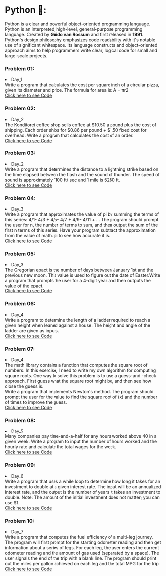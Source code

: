 # Python 🐍:

Python is a clear and powerful object-oriented programming language. Python is an interpreted, high-level, general-purpose programming 
language. Created by <b>Guido van Rossum</b> and first released in <b>1991</b>.
<br/>Python's design philosophy emphasizes code readability with it's notable use of significant whitespace. Its language constructs and object-oriented approach aims to help programmers write clear, logical code for small and large-scale projects.

<h3> Problem 01: </h3> 
<li>Day_1</li>
Write a program that calculates the cost per square inch of a circular pizza, given its diameter and price. 
The formula for area is: A = πr2
<br/>
<a href="https://github.com/Abhisooraj/Daily_Coding/tree/master/Python/Day%201" class="button"> Click here to see Code</a>


<h3> Problem 02: </h3>
<li>Day_2</li>
The Konditorei coffee shop sells coffee at $10.50 a pound plus the cost of shipping. Each order ships for $0.86 per pound + $1.50 fixed cost for overhead.
Write a program that calculates the cost of an order.
<br/>
<a href="https://github.com/Abhisooraj/Daily_Coding/tree/master/Python/Day%202" class="button"> Click here to see Code</a>


<h3> Problem 03: </h3>
<li>Day_2</li>
Write a program that determines the distance to a lightning strike based on the time elapsed between the flash and the sound of thunder. The speed of sound is approximately 1100 ft/ sec and 1 mile is 5280 ft.
<br/>
<a href="https://github.com/Abhisooraj/Daily_Coding/tree/master/Python/Day%202" class="button"> Click here to see Code</a>
<!-- Wrapper 
[Python code link](https://github.com/Abhisooraj/Daily_Coding/tree/master/Python/Day%202)
-->

<h3> Problem 04: </h3>
<li>Day_3</li>
Write a program that approximates the value of pi by summing the terms of this series: 4/1- 4/3 + 4/5- 4/7 + 4/9- 4/11 + ...
The program should prompt the user for n, the number of terms to sum, and then output the sum of the first n terms of this series. Have your program subtract the approximation from the value of math. pi to see how accurate it is.
<br/>
<a href="https://github.com/Abhisooraj/Daily_Coding/tree/master/Python/Day%203" class="button"> Click here to see Code</a>
<!-- Wrapper
[Python code link](https://github.com/Abhisooraj/Daily_Coding/tree/master/Python/Day%203)
-->


<h3> Problem 05: </h3>
<li>Day_3</li>
The Gregorian epact is the number of days between January 1st and the previous new moon. This value is used to figure out the date of Easter.Write a program that prompts the user for a 4-digit year and then outputs the value of the epact.
<br/>
<a href="https://github.com/Abhisooraj/Daily_Coding/tree/master/Python/Day%203" class="button"> Click here to see Code</a>


<h3> Problem 06: </h3>
<li>Day_4</li>
Write a program to determine the length of a ladder required to reach a given height when leaned against a house. The height and angle of the ladder are given as inputs.
<br/>
<a href="https://github.com/Abhisooraj/Daily_Coding/tree/master/Python/Day%204" class="button"> Click here to see Code</a>


<h3> Problem 07: </h3>
<li>Day_4</li>
The math library contains a function that computes the square root of numbers. In this exercise, I need to write my own algorithm for computing square roots. One way to solve this problem is to use a guess-and -check approach. First guess what the square root might be, and then see how close the guess is.
<br/>
Write a program that implements Newton's method. The program should prompt the user for the value to find the square root of (x) and the number of times to improve the guess.
<br/>
<a href="https://github.com/Abhisooraj/Daily_Coding/tree/master/Python/Day%204" class="button"> Click here to see Code</a>


<h3> Problem 08: </h3> 
<li>Day_5</li>
Many companies pay time-and-a-half for any hours worked above 40 in a given week. Write a program to input the number of hours worked and the hourly rate and calculate the total wages for the week.
<br/>
<a href="https://github.com/Abhisooraj/Daily_Coding/tree/master/Python/Day%205" class="button"> Click here to see Code</a>


<h3> Problem 09: </h3> 
<li>Day_6</li>
Write a program that uses a while loop to determine how long it takes for an investment to double at a given interest rate. The input will be an annualized interest rate, and the output is the number of years it takes an investment to double. Note: The amount of the initial investment does not matter; you can use $1.
<br/>
<a href="https://github.com/Abhisooraj/Daily_Coding/tree/master/Python/Day%206" class="button"> Click here to see Code</a>


<h3> Problem 10: </h3> 
<li>Day_7</li>
Write a program that computes the fuel efficiency of a multi-leg journey. The program will first prompt for the starting odometer reading and then get information about a series of legs. For each leg, the user enters the current odometer reading and the amount of gas used (separated by a space). The user signals the end of the trip with a blank line. The program should print out the miles per gallon achieved on each leg and the total MPG for the trip
<br/>
<a href="https://github.com/Abhisooraj/Daily_Coding/tree/master/Python/Day%207" class="button"> Click here to see Code</a>



